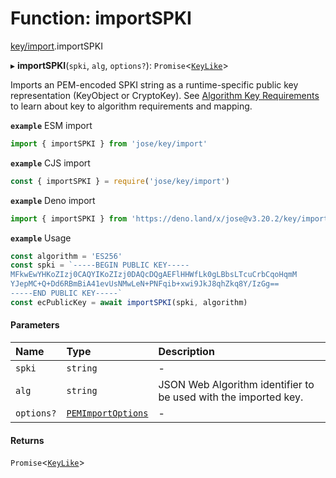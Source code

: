 # Function: importSPKI

[key/import](../modules/key_import.md).importSPKI

▸ **importSPKI**(`spki`, `alg`, `options?`): `Promise`<[`KeyLike`](../types/types.KeyLike.md)\>

Imports an PEM-encoded SPKI string as a runtime-specific public key representation (KeyObject or CryptoKey).
See [Algorithm Key Requirements](https://github.com/panva/jose/issues/210) to learn about key to algorithm
requirements and mapping.

**`example`** ESM import
```js
import { importSPKI } from 'jose/key/import'
```

**`example`** CJS import
```js
const { importSPKI } = require('jose/key/import')
```

**`example`** Deno import
```js
import { importSPKI } from 'https://deno.land/x/jose@v3.20.2/key/import.ts'
```

**`example`** Usage
```js
const algorithm = 'ES256'
const spki = `-----BEGIN PUBLIC KEY-----
MFkwEwYHKoZIzj0CAQYIKoZIzj0DAQcDQgAEFlHHWfLk0gLBbsLTcuCrbCqoHqmM
YJepMC+Q+Dd6RBmBiA41evUsNMwLeN+PNFqib+xwi9JkJ8qhZkq8Y/IzGg==
-----END PUBLIC KEY-----`
const ecPublicKey = await importSPKI(spki, algorithm)
```

#### Parameters

| Name | Type | Description |
| :------ | :------ | :------ |
| `spki` | `string` | - |
| `alg` | `string` | JSON Web Algorithm identifier to be used with the imported key. |
| `options?` | [`PEMImportOptions`](../interfaces/key_import.PEMImportOptions.md) | - |

#### Returns

`Promise`<[`KeyLike`](../types/types.KeyLike.md)\>
